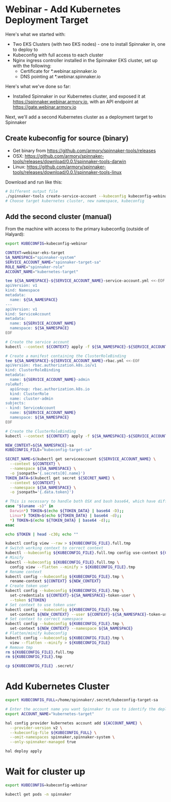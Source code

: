 # Webinar - Add Kubernetes Deployment Target

Here's what we started with:

* Two EKS Clusters (with two EKS nodes) - one to install Spinnaker in, one to deploy to
* Kubeconfig with full access to each cluster
* Nginx ingress controller installed in the Spinnaker EKS cluster, set up with the following:
  * Certificate for *.webinar.spinnaker.io
  * DNS pointing at *.webinar.spinnaker.io

Here's what we've done so far:
* Installed Spinnaker in our Kubernetes cluster, and exposed it at  https://spinnaker.webinar.armory.io, with an API endpoint at https://gate.webinar.armory.io

Next, we'll add a second Kubernetes cluster as a deployment target to Spinnaker

## Create kubeconfig for source (binary)
* Get binary from https://github.com/armory/spinnaker-tools/releases
* OSX: https://github.com/armory/spinnaker-tools/releases/download/0.0.1/spinnaker-tools-darwin
* Linux: https://github.com/armory/spinnaker-tools/releases/download/0.0.1/spinnaker-tools-linux

Download and run like this:
```bash
# Different output file
./spinnaker-tools create-service-account --kubeconfig kubeconfig-webinar -o kubeconfig-target-sa
# Choose target kubernetes cluster, new namespace, kubeconfig
```

## Add the second cluster (manual)
From the machine with access to the primary kubeconfig (outside of Halyard):
```bash
export KUBECONFIG=kubeconfig-webinar

CONTEXT=webinar-eks-target
SA_NAMESPACE="spinnaker-system"
SERVICE_ACCOUNT_NAME="spinnaker-target-sa"
ROLE_NAME="spinnaker-role"
ACCOUNT_NAME="kubernetes-target"

tee ${SA_NAMESPACE}-${SERVICE_ACCOUNT_NAME}-service-account.yml <<-EOF
apiVersion: v1
kind: Namespace
metadata:
  name: ${SA_NAMESPACE}
---
apiVersion: v1
kind: ServiceAccount
metadata:
  name: ${SERVICE_ACCOUNT_NAME}
  namespace: ${SA_NAMESPACE}
EOF

# Create the service account
kubectl --context ${CONTEXT} apply -f ${SA_NAMESPACE}-${SERVICE_ACCOUNT_NAME}-service-account.yml

# Create a manifest containing the ClusterRoleBinding
tee ${SA_NAMESPACE}-${SERVICE_ACCOUNT_NAME}-rbac.yml <<-EOF
apiVersion: rbac.authorization.k8s.io/v1
kind: ClusterRoleBinding
metadata:
  name: ${SERVICE_ACCOUNT_NAME}-admin
roleRef:
  apiGroup: rbac.authorization.k8s.io
  kind: ClusterRole
  name: cluster-admin
subjects:
- kind: ServiceAccount
  name: ${SERVICE_ACCOUNT_NAME}
  namespace: ${SA_NAMESPACE}
EOF

# Create the ClusterRoleBinding
kubectl --context ${CONTEXT} apply -f ${SA_NAMESPACE}-${SERVICE_ACCOUNT_NAME}-rbac.yml

NEW_CONTEXT=${SA_NAMESPACE}-sa
KUBECONFIG_FILE="kubeconfig-target-sa"

SECRET_NAME=$(kubectl get serviceaccount ${SERVICE_ACCOUNT_NAME} \
  --context ${CONTEXT} \
  --namespace ${SA_NAMESPACE} \
  -o jsonpath='{.secrets[0].name}')
TOKEN_DATA=$(kubectl get secret ${SECRET_NAME} \
  --context ${CONTEXT} \
  --namespace ${SA_NAMESPACE} \
  -o jsonpath='{.data.token}')

# This is necessary to handle both OSX and bash base64, which have different flags
case "$(uname -s)" in
  Darwin*) TOKEN=$(echo ${TOKEN_DATA} | base64 -D);;
  Linux*) TOKEN=$(echo ${TOKEN_DATA} | base64 -d);;
  *) TOKEN=$(echo ${TOKEN_DATA} | base64 -d);;
esac

echo $TOKEN | head -c30; echo ""

kubectl config view --raw > ${KUBECONFIG_FILE}.full.tmp
# Switch working context to correct context
kubectl --kubeconfig ${KUBECONFIG_FILE}.full.tmp config use-context ${CONTEXT}
# Minify
kubectl --kubeconfig ${KUBECONFIG_FILE}.full.tmp \
  config view --flatten --minify > ${KUBECONFIG_FILE}.tmp
# Rename context
kubectl config --kubeconfig ${KUBECONFIG_FILE}.tmp \
  rename-context ${CONTEXT} ${NEW_CONTEXT}
# Create token user
kubectl config --kubeconfig ${KUBECONFIG_FILE}.tmp \
  set-credentials ${CONTEXT}-${SA_NAMESPACE}-token-user \
  --token ${TOKEN}
# Set context to use token user
kubectl config --kubeconfig ${KUBECONFIG_FILE}.tmp \
  set-context ${NEW_CONTEXT} --user ${CONTEXT}-${SA_NAMESPACE}-token-user
# Set context to correct namespace
kubectl config --kubeconfig ${KUBECONFIG_FILE}.tmp \
  set-context ${NEW_CONTEXT} --namespace ${SA_NAMESPACE}
# Flatten/minify kubeconfig
kubectl config --kubeconfig ${KUBECONFIG_FILE}.tmp \
  view --flatten --minify > ${KUBECONFIG_FILE}
# Remove tmp
rm ${KUBECONFIG_FILE}.full.tmp
rm ${KUBECONFIG_FILE}.tmp

cp ${KUBECONFIG_FILE} .secret/
```

# Add Kubernetes Cluster
```bash
export KUBECONFIG_FULL=/home/spinnaker/.secret/kubeconfig-target-sa

# Enter the account name you want Spinnaker to use to identify the deployment target (should be the same as above)
export ACCOUNT_NAME="kubernetes-target"

hal config provider kubernetes account add ${ACCOUNT_NAME} \
  --provider-version v2 \
  --kubeconfig-file ${KUBECONFIG_FULL} \
  --omit-namespaces spinnaker,spinnaker-system \
  --only-spinnaker-managed true

hal deploy apply
```

# Wait for cluster up
```bash
export KUBECONFIG=kubeconfig-webinar

kubectl get pods -n spinnaker
```